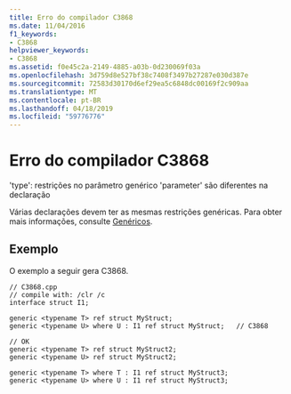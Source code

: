 ```yaml
---
title: Erro do compilador C3868
ms.date: 11/04/2016
f1_keywords:
- C3868
helpviewer_keywords:
- C3868
ms.assetid: f0e45c2a-2149-4885-a03b-0d230069f03a
ms.openlocfilehash: 3d759d8e527bf38c7408f3497b27287e030d387e
ms.sourcegitcommit: 72583d30170d6ef29ea5c6848dc00169f2c909aa
ms.translationtype: MT
ms.contentlocale: pt-BR
ms.lasthandoff: 04/18/2019
ms.locfileid: "59776776"
---
```

# <a name="compiler-error-c3868"></a>Erro do compilador C3868

'type': restrições no parâmetro genérico 'parameter' são diferentes na declaração

Várias declarações devem ter as mesmas restrições genéricas.  Para obter mais informações, consulte [Genéricos](../../extensions/generics-cpp-component-extensions.md).

## <a name="example"></a>Exemplo

O exemplo a seguir gera C3868.

```
// C3868.cpp
// compile with: /clr /c
interface struct I1;

generic <typename T> ref struct MyStruct;
generic <typename U> where U : I1 ref struct MyStruct;   // C3868

// OK
generic <typename T> ref struct MyStruct2;
generic <typename U> ref struct MyStruct2;

generic <typename T> where T : I1 ref struct MyStruct3;
generic <typename U> where U : I1 ref struct MyStruct3;
```